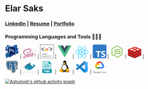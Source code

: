 # Elar Saks 

### [LinkedIn](http://www.linkedin.com/in/elarsaks/) | [Resume](http://elar-saks.info/) | [Portfolio](http://www.elarsaks.com) 


### Programming Languages and Tools 🔭🚀🔥
<img src="https://raw.githubusercontent.com/elarsaks/elarsaks/master/images/Photoshop.png" width=45> |
<img src="https://raw.githubusercontent.com/elarsaks/elarsaks/master/images/sass.png" width=45> |
<img src="https://raw.githubusercontent.com/elarsaks/elarsaks/master/images/styled-components.png" width=45> |
<img src="https://raw.githubusercontent.com/elarsaks/elarsaks/master/images/vue.png" width=45> |
<img src="https://raw.githubusercontent.com/elarsaks/elarsaks/master/images/react.png" width=45> |
<img src="https://raw.githubusercontent.com/elarsaks/elarsaks/master/images/TypeScript.png" width=45> |
<img src="https://raw.githubusercontent.com/elarsaks/elarsaks/master/images/node.png" width=45> |
<img src="https://raw.githubusercontent.com/elarsaks/elarsaks/master/images/redis.png" width=45> |
<img src="https://raw.githubusercontent.com/elarsaks/elarsaks/master/images/Postgres.png" width=45> |
<img src="https://raw.githubusercontent.com/elarsaks/elarsaks/master/images/docker.png" width=45> |
<img src="https://raw.githubusercontent.com/elarsaks/elarsaks/master/images/yaml.png" width=45> |
<img src="https://raw.githubusercontent.com/elarsaks/elarsaks/master/images/linux.png" width=45> |
<img src="https://raw.githubusercontent.com/elarsaks/elarsaks/master/images/vscode.png" width=45> |
<img src="https://raw.githubusercontent.com/elarsaks/elarsaks/master/images/gcp.png" width=45> 

[![Ashutosh's github activity graph](https://activity-graph.herokuapp.com/graph?username=elarsaks&theme=react-dark)](https://github.com/ashutosh00710/github-readme-activity-graph)
